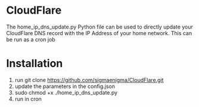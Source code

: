 # CloudFlare
The home_ip_dns_update.py Python file can be used to directly update your CloudFlare DNS record with the IP Address of your home network. This can be run as a cron job

# Installation
1. run git clone https://github.com/sigmaenigma/CloudFlare.git
2. update the parameters in the config.json
3. sudo chmod +x ./home_ip_dns_update.py
4. run in cron
